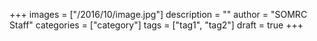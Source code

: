 +++
images = ["/2016/10/image.jpg"]
description = ""
author = "SOMRC Staff"
categories = ["category"]
tags = ["tag1", "tag2"]
draft = true
+++

